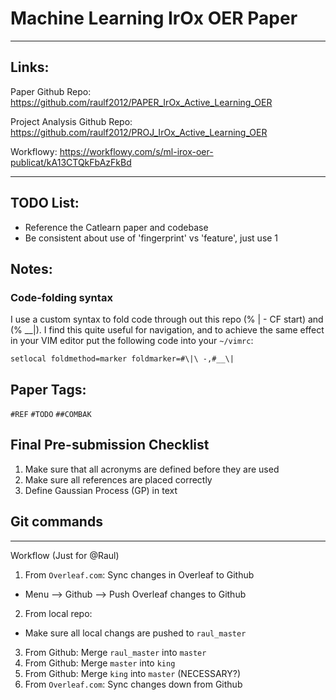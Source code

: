 # Machine Learning IrOx OER Paper
---

## Links:
Paper Github Repo:
https://github.com/raulf2012/PAPER_IrOx_Active_Learning_OER

Project Analysis Github Repo:
https://github.com/raulf2012/PROJ_IrOx_Active_Learning_OER

Workflowy: https://workflowy.com/s/ml-irox-oer-publicat/kA13CTQkFbAzFkBd

---

## TODO List:
  * Reference the Catlearn paper and codebase
  * Be consistent about use of 'fingerprint' vs 'feature', just use 1

## Notes:
### Code-folding syntax
I use a custom syntax to fold code through out this repo (% | - CF start) and (% \_\_|).
I find this quite useful for navigation, and to achieve the same effect in your VIM editor put the following code into your `~/vimrc`:

`setlocal foldmethod=marker foldmarker=#\|\ -,#__\|`



## Paper Tags:
  `#REF`
  `#TODO`
  `##COMBAK`

## Final Pre-submission Checklist
1. Make sure that all acronyms are defined before they are used
2. Make sure all references are placed correctly
3. Define Gaussian Process (GP) in text

## Git commands
---
Workflow (Just for @Raul)

1. From `Overleaf.com`: Sync changes in Overleaf to Github
  - Menu --> Github --> Push Overleaf changes to Github
2. From local repo:
  - Make sure all local changs are pushed to `raul_master`
3. From Github: Merge `raul_master` into `master`
4. From Github: Merge `master` into `king`
5. From Github: Merge `king` into `master` (NECESSARY?)
6. From `Overleaf.com`: Sync changes down from Github
